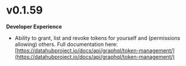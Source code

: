# v0.1.59

**Developer Experience**

* Ability to grant, list and revoke tokens for yourself and (permissions allowing) others. Full documentation here: [https://datahubproject.io/docs/api/graphql/token-management/](https://datahubproject.io/docs/api/graphql/token-management/)
